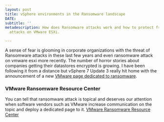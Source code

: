 ```yaml
---
layout: post
title: vSphere environments in the Ransomware landscape
DATE: 
subtitle: ''
metadescription: How does Ransomware attacks work and how to protect from ransomware
  attacks on VMware ESXi.

---
```

A sense of fear is glooming in corporate organizations with the threat of Ransomware attacks in these last few years and even ransomware attack on vmware esxi more recently. The number of horror stories about companies getting their datastores encrypted is growing. I have been following it from a distance but vSphere 7 Update 3 really hit home with the announcement of a new [VMware page dedicated to ransomware](https://core.vmware.com/ransomware).

### VMware Ransomware Resource Center

You can tell that ransomware attack is topical and deserves our attention when software vendors such as VMware increase communication on the topic and deploy a dedicated page to it. [VMware Ransomware Resource Center](https://core.vmware.com/ransomware)